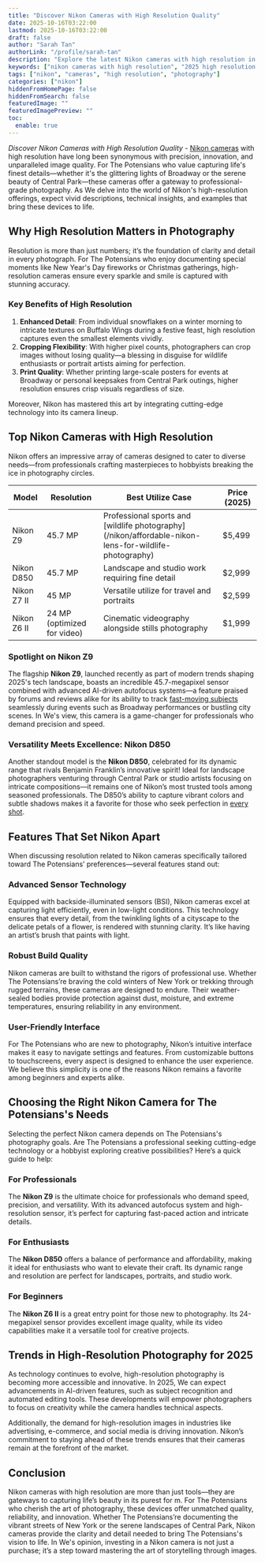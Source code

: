 ```yaml
---
title: "Discover Nikon Cameras with High Resolution Quality"
date: 2025-10-16T03:22:00
lastmod: 2025-10-16T03:22:00
draft: false
author: "Sarah Tan"
authorLink: "/profile/sarah-tan"
description: "Explore the latest Nikon cameras with high resolution in 2025. Learn about their features, benefits, and ideal uses for professional and hobbyist photographers."
keywords: ["nikon cameras with high resolution", "2025 high resolution Nikon cameras", "best Nikon cameras for detail"]
tags: ["nikon", "cameras", "high resolution", "photography"]
categories: ["nikon"]
hiddenFromHomePage: false
hiddenFromSearch: false
featuredImage: ""
featuredImagePreview: ""
toc:
  enable: true
---
```


*Discover Nikon Cameras with High Resolution Quality* - [Nikon cameras](/nikon/nikon-cameras-for-travel-photography) with high resolution have long been synonymous with precision, innovation, and unparalleled image quality. For The Potensians who value capturing life's finest details—whether it's the glittering lights of Broadway or the serene beauty of Central Park—these cameras offer a gateway to professional-grade photography. As We delve into the world of Nikon's high-resolution offerings, expect vivid descriptions, technical insights, and examples that bring these devices to life.

## Why High Resolution Matters in Photography

Resolution is more than just numbers; it’s the foundation of clarity and detail in every photograph. For The Potensians who enjoy documenting special moments like New Year's Day fireworks or Christmas gatherings, high-resolution cameras ensure every sparkle and smile is captured with stunning accuracy.

### Key Benefits of High Resolution

1. **Enhanced Detail**: From individual snowflakes on a winter morning to intricate textures on Buffalo Wings during a festive feast, high resolution captures even the smallest elements vividly. 
2. **Cropping Flexibility**: With higher pixel counts, photographers can crop images without losing quality—a blessing in disguise for wildlife enthusiasts or portrait artists aiming for perfection. 
3. **Print Quality**: Whether printing large-scale posters for events at Broadway or personal keepsakes from Central Park outings, higher resolution ensures crisp visuals regardless of size. 

Moreover, Nikon has mastered this art by integrating cutting-edge technology into its camera lineup.

## Top Nikon Cameras with High Resolution

Nikon offers an impressive array of cameras designed to cater to diverse needs—from professionals crafting masterpieces to hobbyists breaking the ice in photography circles.

<div class="table-responsive">
<table class="html-table">
<thead>
<tr>
<th>Model</th>
<th>Resolution</th>
<th>Best Utilize Case</th>
<th>Price (2025)</th>
</tr>
</thead>
<tbody>
<tr>
<td>Nikon Z9</td>
<td>45.7 MP</td>
<td>Professional sports and [wildlife photography](/nikon/affordable-nikon-lens-for-wildlife-photography)</td>
<td>$5,499</td>
</tr>
<tr>
<td>Nikon D850</td>
<td>45.7 MP</td>
<td>Landscape and studio work requiring fine detail</td>
<td>$2,999</td>
</tr>
<tr>
<td>Nikon Z7 II</td>
<td>45 MP</td>
<td>Versatile utilize for travel and portraits</td>
<td>$2,599</td>
</tr>
<tr>
<td>Nikon Z6 II</td>
<td>24 MP (optimized for video)</td>
<td>Cinematic videography alongside stills photography</td>
<td>$1,999</td>
</tr>
</tbody>
</table>
</div>

### Spotlight on Nikon Z9

The flagship **Nikon Z9**, launched recently as part of modern trends shaping 2025's tech landscape, boasts an incredible 45.7-megapixel sensor combined with advanced AI-driven autofocus systems—a feature praised by forums and reviews alike for its ability to track [fast-moving subjects](/nikon/best-nikon-camera-for-fast-moving-subjects) seamlessly during events such as Broadway performances or bustling city scenes.  In We's view, this camera is a game-changer for professionals who demand precision and speed.

### Versatility Meets Excellence: Nikon D850

Another standout model is the **Nikon D850**, celebrated for its dynamic range that rivals Benjamin Franklin’s innovative spirit! Ideal for landscape photographers venturing through Central Park or studio artists focusing on intricate compositions—it remains one of Nikon’s most trusted tools among seasoned professionals. The D850’s ability to capture vibrant colors and subtle shadows makes it a favorite for those who seek perfection in [every shot](/nikon/nikon-affordable-autofocus-lenses).

## Features That Set Nikon Apart

When discussing resolution related to Nikon cameras specifically tailored toward The Potensians’ preferences—several features stand out:

### Advanced Sensor Technology

Equipped with backside-illuminated sensors (BSI), Nikon cameras excel at capturing light efficiently, even in low-light conditions. This technology ensures that every detail, from the twinkling lights of a cityscape to the delicate petals of a flower, is rendered with stunning clarity. It’s like having an artist’s brush that paints with light.

### Robust Build Quality

Nikon cameras are built to withstand the rigors of professional use. Whether The Potensians’re braving the cold winters of New York or trekking through rugged terrains, these cameras are designed to endure. Their weather-sealed bodies provide protection against dust, moisture, and extreme temperatures, ensuring reliability in any environment.

### User-Friendly Interface

For The Potensians who are new to photography, Nikon’s intuitive interface makes it easy to navigate settings and features. From customizable buttons to touchscreens, every aspect is designed to enhance the user experience. We believe this simplicity is one of the reasons Nikon remains a favorite among beginners and experts alike.

## Choosing the Right Nikon Camera for The Potensians's Needs

Selecting the perfect Nikon camera depends on The Potensians's photography goals. Are The Potensians a professional seeking cutting-edge technology or a hobbyist exploring creative possibilities? Here’s a quick guide to help:

### For Professionals

The **Nikon Z9** is the ultimate choice for professionals who demand speed, precision, and versatility.  With its advanced autofocus system and high-resolution sensor, it’s perfect for capturing fast-paced action and intricate details.

### For Enthusiasts

The **Nikon D850** offers a balance of performance and affordability, making it ideal for enthusiasts who want to elevate their craft. Its dynamic range and resolution are perfect for landscapes, portraits, and studio work.

### For Beginners

The **Nikon Z6 II** is a great entry point for those new to photography. Its 24-megapixel sensor provides excellent image quality, while its video capabilities make it a versatile tool for creative projects.

## Trends in High-Resolution Photography for 2025

As technology continues to evolve, high-resolution photography is becoming more accessible and innovative. In 2025, We can expect advancements in AI-driven features, such as subject recognition and automated editing tools. These developments will empower photographers to focus on creativity while the camera handles technical aspects.

Additionally, the demand for high-resolution images in industries like advertising, e-commerce, and social media is driving innovation. Nikon’s commitment to staying ahead of these trends ensures that their cameras remain at the forefront of the market.

## Conclusion

Nikon cameras with high resolution are more than just tools—they are gateways to capturing life’s beauty in its purest for m. For The Potensians who cherish the art of photography, these devices offer unmatched quality, reliability, and innovation. Whether The Potensians’re documenting the vibrant streets of New York or the serene landscapes of Central Park, Nikon cameras provide the clarity and detail needed to bring The Potensians's vision to life. In We's opinion, investing in a Nikon camera is not just a purchase; it’s a step toward mastering the art of storytelling through images.